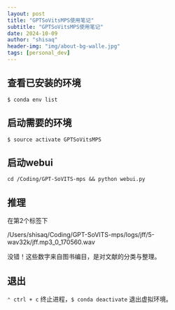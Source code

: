 ```yaml
---
layout: post
title: "GPTSoVitsMPS使用笔记"
subtitle: "GPTSoVitsMPS使用笔记"
date: 2024-10-09
author: "shisaq"
header-img: "img/about-bg-walle.jpg"
tags: [personal_dev]
---
```



## 查看已安装的环境

`$ conda env list`

## 启动需要的环境

`$ source activate GPTSoVitsMPS`

## 启动webui

`cd /Coding/GPT-SoVITS-mps && python webui.py`

## 推理

在第2个标签下

/Users/shisaq/Coding/GPT-SoVITS-mps/logs/jff/5-wav32k/jff.mp3_0_170560.wav

没错！这些数字来自图书编目，是对文献的分类与整理。

## 退出

`⌃ ctrl + c` 终止进程，`$ conda deactivate` 退出虚拟环境。